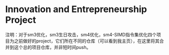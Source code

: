 # Innovation and Entrepreneurship Project

注明：对于sm3优化，sm3生日攻击，sm4优化，sm4-SIMD指令集优化四个项目为之前做好的project，它们所在不同的仓库（可以看到我主页），在这里将其合并到这个总的项目仓库，并非短时间push。
